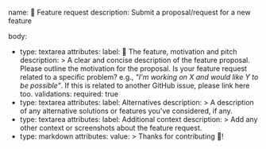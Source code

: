 name: 🚀 Feature request
description: Submit a proposal/request for a new feature

body:
- type: textarea
  attributes:
    label: 🚀 The feature, motivation and pitch
    description: >
      A clear and concise description of the feature proposal. Please outline the motivation for the proposal. Is your feature request related to a specific problem? e.g., *"I'm working on X and would like Y to be possible"*. If this is related to another GitHub issue, please link here too.
  validations:
    required: true
- type: textarea
  attributes:
    label: Alternatives
    description: >
      A description of any alternative solutions or features you've considered, if any.
- type: textarea
  attributes:
    label: Additional context
    description: >
      Add any other context or screenshots about the feature request.
- type: markdown
  attributes:
    value: >
      Thanks for contributing 🎉!